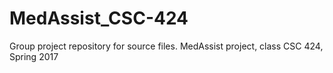 # MedAssist_CSC-424
Group project repository for source files. MedAssist project, class CSC 424, Spring 2017
